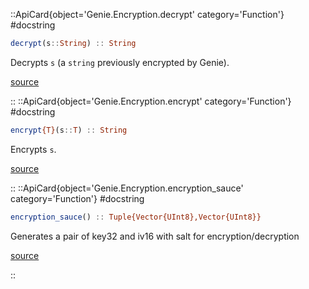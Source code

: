 

::ApiCard{object='Genie.Encryption.decrypt' category='Function'}
#docstring



```julia
decrypt(s::String) :: String
```


Decrypts `s` (a `string` previously encrypted by Genie).


[source](https://github.com/GenieFramework/Genie.jl/blob/v5.30.6/src/Encryption.jl#L24-L28)

::
::ApiCard{object='Genie.Encryption.encrypt' category='Function'}
#docstring



```julia
encrypt{T}(s::T) :: String
```


Encrypts `s`.


[source](https://github.com/GenieFramework/Genie.jl/blob/v5.30.6/src/Encryption.jl#L11-L15)

::
::ApiCard{object='Genie.Encryption.encryption_sauce' category='Function'}
#docstring



```julia
encryption_sauce() :: Tuple{Vector{UInt8},Vector{UInt8}}
```


Generates a pair of key32 and iv16 with salt for encryption/decryption


[source](https://github.com/GenieFramework/Genie.jl/blob/v5.30.6/src/Encryption.jl#L46-L50)

::
